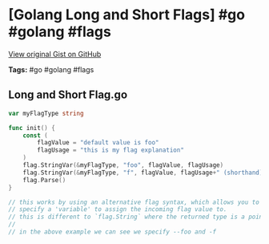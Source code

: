 # [Golang Long and Short Flags] #go #golang #flags

[View original Gist on GitHub](https://gist.github.com/Integralist/74f55c0587238536f24644715e0f3325)

**Tags:** #go #golang #flags

## Long and Short Flag.go

```go
var myFlagType string

func init() {
    const (
        flagValue = "default value is foo"
        flagUsage = "this is my flag explanation"
    )
    flag.StringVar(&myFlagType, "foo", flagValue, flagUsage)
    flag.StringVar(&myFlagType, "f", flagValue, flagUsage+" (shorthand)")
    flag.Parse()
}

// this works by using an alternative flag syntax, which allows you to 
// specify a 'variable' to assign the incoming flag value to.
// this is different to `flag.String` where the returned type is a pointer.
//
// in the above example we can see we specify --foo and -f
```

